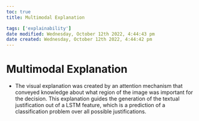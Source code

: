 ```yaml
---
toc: true
title: Multimodal Explanation

tags: ['explainability']
date modified: Wednesday, October 12th 2022, 4:44:43 pm
date created: Wednesday, October 12th 2022, 4:44:42 pm
---
```


# Multimodal Explanation


- The visual explanation was created by an attention mechanism that conveyed knowledge about what region of the image was important for the decision. This explanation guides the generation of the textual justification out of a LSTM feature, which is a prediction of a classification problem over all possible justifications.



